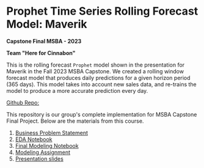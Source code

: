 # Prophet Time Series Rolling Forecast Model: Maverik

**Capstone Final MSBA - 2023**

**Team "Here for Cinnabon"**

This is the rolling forecast ```Prophet``` model shown in the presentation for Maverik in the Fall 2023 MSBA Capstone.  We created a rolling window forecast model that produces daily predictions for a given horizon period (365 days). This model takes into account new sales data, and re-trains the model to produce a more accurate prediction every day.

[Github Repo:](https://github.com/bvasherchan/TeamHereforCinnabon)

This repository is our group's complete implementation for MSBA Capstone Final Project. Below are the materials from this course.

1. [Business Problem Statement](https://github.com/bvasherchan/TeamHereforCinnabon/blob/main/Maverick_%20Business%20Problem%20Statement.docx)
4. [EDA Notebook](https://github.com/bvasherchan/TeamHereforCinnabon/blob/main/Final_Maverik_EDA.ipynb)
5. [Final Modeling Notebook](https://github.com/bvasherchan/TeamHereforCinnabon/blob/main/prophet_msba_final.ipynb)
6.   [Modeling Assignment](Modeling_Assignment.html)
7. [Presentation slides](https://github.com/bvasherchan/TeamHereforCinnabon/blob/main/Maverik%20Revenue%20Forecast%20Slides.pdf)
